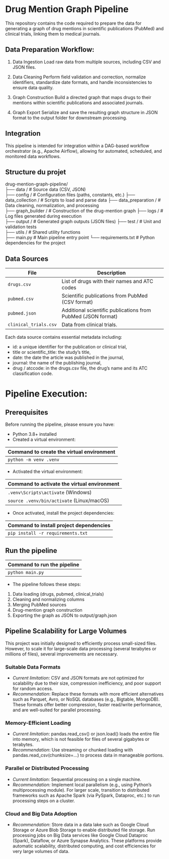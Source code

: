 # Drug Mention Graph Pipeline
This repository contains the code required to prepare the data for generating a graph of drug mentions in scientific publications (PubMed) and clinical trials, linking them to medical journals.

## Data Preparation Workflow:
1. Data Ingestion
Load raw data from multiple sources, including CSV and JSON files.

2. Data Cleaning
Perform field validation and correction, normalize identifiers, standardize date formats, and handle inconsistencies to ensure data quality.

3. Graph Construction
Build a directed graph that maps drugs to their mentions within scientific publications and associated journals.

4. Graph Export
Serialize and save the resulting graph structure in JSON format to the output folder for downstream processing.

 ## Integration
This pipeline is intended for integration within a DAG-based workflow orchestrator (e.g., Apache Airflow), allowing for automated, scheduled, and monitored data workflows.

##  Structure du projet
drug-mention-graph-pipeline/  
├── data /                     # Source data (CSV, JSON)  
├── config /                    # Configuration files (paths, constants, etc.)
├── data_collection /           # Scripts to load and parse data 
├── data_preparation /          # Data cleaning, normalization, and processing  
├── graph_builder /             # Construction of the drug-mention graph
├── logs /                      # Log files generated during execution  
├── output /                    # Generated graph outputs (JSON files) 
├── test /                      # Unit and validation tests  
├── utils /                     # Shared utility functions  
├── main.py                    # Main pipeline entry point 
└── requirements.txt           # Python dependencies for the project 

## Data Sources

| File                  | Description                                                   |
| --------------------- | ------------------------------------------------------------- |
| `drugs.csv`           | List of drugs with their names and ATC codes                  |
| `pubmed.csv`          | Scientific publications from PubMed (CSV format)              |
| `pubmed.json`         | Additional scientific publications from PubMed (JSON format)  |
| `clinical_trials.csv` | Data from clinical trials.                                    |


Each data source contains essential metadata including:

- id: a unique identifier for the publication or clinical trial,
- title or scientific_title: the study’s title,
- date: the date the article was published in the journal,
- journal: the name of the publishing journal,
- drug / atccode: in the drugs.csv file, the drug’s name and its ATC classification code.

# Pipeline Execution:
## Prerequisites
Before running the pipeline, please ensure you have:
- Python 3.8+ installed
- Created a virtual environment:

| Command to create the virtual environment |
| ----------------------------------------- |
| `python -m venv .venv`                    |


 
 - Activated the virtual environment:
   
| Command to activate the virtual environment |
| ------------------------------------------- |
| `.venv\Scripts\activate` (Windows)          |
| `source .venv/bin/activate` (Linux/macOS)   |


- Once activated, install the project dependencies:
  
| Command to install project dependencies |
| --------------------------------------- |
| `pip install -r requirements.txt`       |

## Run the pipeline

| Command to run the pipeline |
| --------------------------- |
| `python main.py`            |


  
- The pipeline follows these steps:
1. Data loading (drugs, pubmed, clinical_trials)
2. Cleaning and normalizing columns
3. Merging PubMed sources
4. Drug-mention graph construction
5. Exporting the graph as JSON to output/graph.json

## Pipeline Scalability for Large Volumes
This project was initially designed to efficiently process small-sized files. However, to scale it for large-scale data processing (several terabytes or millions of files), several improvements are necessary.
 
### Suitable Data Formats
- *Current limitation*: CSV and JSON formats are not optimized for scalability due to their size, compression inefficiency, and poor support for random access.
- *Recommendation*: 
 Replace these formats with more efficient alternatives such as Parquet, Avro, or NoSQL databases (e.g., Bigtable, MongoDB).
These formats offer better compression, faster read/write performance, and are well-suited for parallel processing.

### Memory-Efficient Loading
- *Current limitation*: pandas.read_csv() or json.load() loads the entire file into memory, which is not feasible for files of several gigabytes or terabytes.
- *Recommendation*:
  Use streaming or chunked loading with pandas.read_csv(chunksize=...) to process data in manageable portions.

### Parallel or Distributed Processing
- *Current limitation*: Sequential processing on a single machine.
- *Recommendation:*
Implement local parallelism (e.g., using Python’s multiprocessing module).
For larger scale, transition to distributed frameworks such as Apache Spark (via PySpark, Dataproc, etc.) to run processing steps on a cluster.

### Cloud and Big Data Adoption
- *Recommendation*:
Store data in a data lake such as Google Cloud Storage or Azure Blob Storage to enable distributed file storage.
Run processing jobs on Big Data services like Google Cloud Dataproc (Spark), Dataflow, or Azure Synapse Analytics.
These platforms provide automatic scalability, distributed computing, and cost efficiencies for very large volumes of data.

